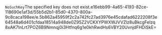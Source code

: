 <?xml version="1.0" encoding="UTF-8"?>
<Error><Code>NoSuchKey</Code><Message>The specified key does not exist.</Message><Key>e16ebb99-4a65-4193-82ce-118690e1af3d/55b5d2b1-85d0-4370-800a-9c8caca198ee/e.5b862a45959f2c2a742fc27ad3976e45cdafad6222208f3e64548a6d401cfdaa18514a948de0</Key><RequestId>Z95Z2VCKXYPWXWJV</RequestId><HostId>VZlz8uBkcgFeIzq8xAK7InLrt7POZ6B9Nmnqj0i3Htfnq6g1e0khRwdHs6VBY20UvnjdFHDiSkE=</HostId></Error>
